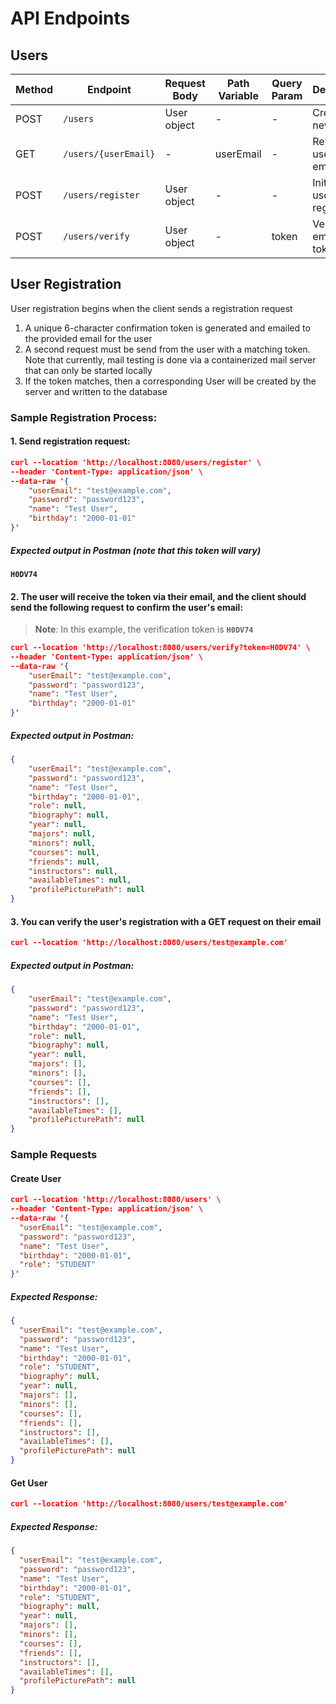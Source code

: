 # API Endpoints

## Users

| Method | Endpoint                   | Request Body | Path Variable | Query Param | Description                     | Response                 |
|--------|----------------------------|--------------|---------------|-------------|---------------------------------|--------------------------|
| POST   | `/users`                   | User object  | -             | -           | Creates a new user              | Created user object      |
| GET    | `/users/{userEmail}`       | -            | userEmail     | -           | Retrieves user by email         | User object              |
| POST   | `/users/register`          | User object  | -             | -           | Initiates user registration     | Confirmation token       |
| POST   | `/users/verify`            | User object  | -             | token       | Verifies email with token       | Created user object      |

## User Registration

User registration begins when the client sends a registration request
1. A unique 6-character confirmation token is generated and emailed to the provided email for the user
2. A second request must be send from the user with a matching token. Note that currently, mail testing is done via a containerized mail server that can only be started locally
3. If the token matches, then a corresponding User will be created by the server and written to the database

### Sample Registration Process:

#### 1. Send registration request:
```json
curl --location 'http://localhost:8080/users/register' \
--header 'Content-Type: application/json' \
--data-raw '{
    "userEmail": "test@example.com",
    "password": "password123",
    "name": "Test User",
    "birthday": "2000-01-01"
}'
```

##### Expected output in Postman (note that this token will vary)
**`H0DV74`**

#### 2. The user will receive the token via their email, and the client should send the following request to confirm the user's email:
> **Note**: In this example, the verification token is **`H0DV74`**

```json
curl --location 'http://localhost:8080/users/verify?token=H0DV74' \
--header 'Content-Type: application/json' \
--data-raw '{
    "userEmail": "test@example.com",
    "password": "password123",
    "name": "Test User",
    "birthday": "2000-01-01"
}'
```

##### Expected output in Postman:
```json
{
    "userEmail": "test@example.com",
    "password": "password123",
    "name": "Test User",
    "birthday": "2000-01-01",
    "role": null,
    "biography": null,
    "year": null,
    "majors": null,
    "minors": null,
    "courses": null,
    "friends": null,
    "instructors": null,
    "availableTimes": null,
    "profilePicturePath": null
}
```

#### 3. You can verify the user's registration with a GET request on their email
```json
curl --location 'http://localhost:8080/users/test@example.com'
```

##### Expected output in Postman:
```json
{
    "userEmail": "test@example.com",
    "password": "password123",
    "name": "Test User",
    "birthday": "2000-01-01",
    "role": null,
    "biography": null,
    "year": null,
    "majors": [],
    "minors": [],
    "courses": [],
    "friends": [],
    "instructors": [],
    "availableTimes": [],
    "profilePicturePath": null
}
```

### Sample Requests

#### Create User

```json
curl --location 'http://localhost:8080/users' \
--header 'Content-Type: application/json' \
--data-raw '{
  "userEmail": "test@example.com",
  "password": "password123",
  "name": "Test User",
  "birthday": "2000-01-01",
  "role": "STUDENT"
}'
```

##### Expected Response:

```json
{
  "userEmail": "test@example.com",
  "password": "password123",
  "name": "Test User",
  "birthday": "2000-01-01",
  "role": "STUDENT",
  "biography": null,
  "year": null,
  "majors": [],
  "minors": [],
  "courses": [],
  "friends": [],
  "instructors": [],
  "availableTimes": [],
  "profilePicturePath": null
}
```

#### Get User

```json
curl --location 'http://localhost:8080/users/test@example.com'
```

##### Expected Response:

```json
{
  "userEmail": "test@example.com",
  "password": "password123",
  "name": "Test User",
  "birthday": "2000-01-01",
  "role": "STUDENT",
  "biography": null,
  "year": null,
  "majors": [],
  "minors": [],
  "courses": [],
  "friends": [],
  "instructors": [],
  "availableTimes": [],
  "profilePicturePath": null
}
```
